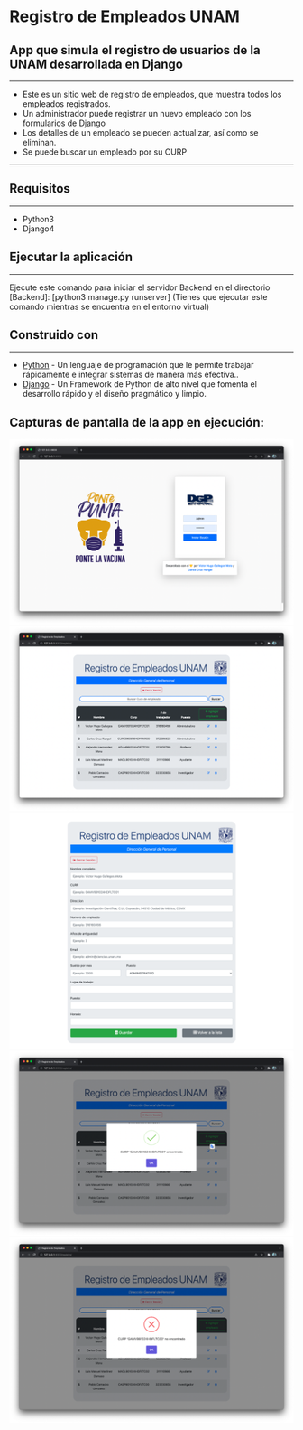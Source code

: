 # Registro de Empleados UNAM
<h2>App que simula el registro de usuarios de la UNAM desarrollada en Django </h2>
<hr>
<ul>
<li>Este es un sitio web de registro de empleados, que muestra todos los empleados registrados.</li>
<li>Un administrador puede registrar un nuevo empleado con los formularios de Django</li>
<li>Los detalles de un empleado se pueden actualizar, así como se eliminan.</li>
<li>Se puede buscar un empleado por su CURP</li>
  </ul>
<hr>
<h2>Requisitos</h2>
<hr>
<p><ul>
  <li>Python3</li>
  <li>Django4</li></ul></p>
<h2>Ejecutar la aplicación</h2>
<hr>
<p>Ejecute este comando para iniciar el servidor Backend en el directorio [Backend]: [python3 manage.py runserver] (Tienes que ejecutar este comando mientras se encuentra en el entorno virtual)</p>
<h2>Construido con</h2>
<hr>
<p><ul>
  <li><a href="https://www.python.org/">Python</a> - Un lenguaje de programación que le permite trabajar rápidamente e integrar sistemas de manera más efectiva..</li>
  <li><a href="https://www.djangoproject.com/">Django</a> - Un Framework de Python de alto nivel que fomenta el desarrollo rápido y el diseño pragmático y limpio.</li>
</ul></p>

  <h2>Capturas de pantalla de la app en ejecución:</h2>


<img src='emp1.png'>
<img src='emp2.png'>
<img src='emp3.png'>
<img src='emp4.png'>
<img src='emp5.png'>
